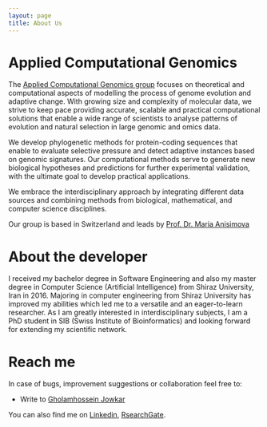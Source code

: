 ```yaml
---
layout: page
title: About Us
---
```

# Applied Computational Genomics

The [Applied Computational Genomics group](https://www.zhaw.ch/de/lsfm/institute-zentren/ias/forschung/computational-genomics/) focuses on theoretical and computational aspects of modelling the process of genome evolution and adaptive change. With growing size and complexity of molecular data, we strive to keep pace providing accurate, scalable and practical computational solutions that enable a wide range of scientists to analyse patterns of evolution and natural selection in large genomic and omics data. 

We develop phylogenetic methods for protein-coding sequences that enable to evaluate selective pressure and detect adaptive instances based on genomic signatures. Our computational methods serve to generate new biological hypotheses and predictions for further experimental validation, with the ultimate goal to develop practical applications.

We embrace the interdisciplinary approach by integrating different data sources and combining methods from biological, mathematical, and computer science disciplines.

Our group is based in Switzerland and leads by [Prof. Dr. Maria Anisimova](https://www.zhaw.ch/en/about-us/person/anis/)


# About the developer

I received my bachelor degree in Software Engineering and also my master degree in
Computer Science (Artificial Intelligence) from Shiraz University, Iran in 2016. Majoring in
computer engineering from Shiraz University has improved my abilities which led me to a versatile 
and an eager-to-learn researcher. As I am greatly interested in interdisciplinary subjects,
I am a PhD student in SIB (Swiss Institute of Bioinformatics) and 
looking forward for extending my scientific network. 

# Reach me

In case of bugs, improvement suggestions or collaboration feel free to:

- Write to [Gholamhossein Jowkar](mailto:jowk@zhaw.ch)
    
You can also find me on [Linkedin](https://www.linkedin.com/in/gholam-hossein-jowkar/), [RsearchGate](https://www.researchgate.net/profile/Gholam-Hossein-Jowkar).

